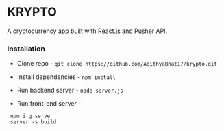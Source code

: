 # KRYPTO

A cryptocurrency app built with React.js and Pusher API.

### Installation

* Clone repo - `git clone https://github.com/AdithyaBhat17/krypto.git`

* Install dependencies - `npm install`

* Run backend server - `node server.js`

* Run front-end server -
```
 npm i g serve
 server -s build
```


